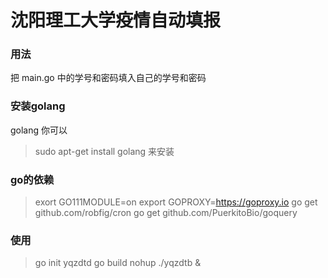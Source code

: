 # 沈阳理工大学疫情自动填报
### 用法
把 main.go  中的学号和密码填入自己的学号和密码
### 安装golang
golang
你可以
>sudo apt-get install golang
来安装
### go的依赖
>exort GO111MODULE=on
>export GOPROXY=https://goproxy.io
>go get github.com/robfig/cron
>go get github.com/PuerkitoBio/goquery
### 使用
>go init yqzdtd
>go build
>nohup ./yqzdtb &
